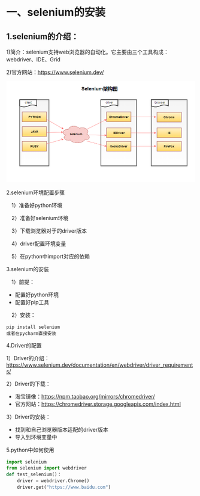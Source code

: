 # 一、selenium的安装
## 1.selenium的介绍：
1)简介：selenium支持web浏览器的自动化。它主要由三个工具构成：webdriver、IDE、Grid

2)官方网站：https://www.selenium.dev/

![selenium](https://github.com/tete1987/picture_resource/blob/master/selenium/selenium1.png)

2.selenium环境配置步骤

&emsp;1）准备好python环境

&emsp;2）准备好selenium环境

&emsp;3）下载浏览器对于的driver版本

&emsp;4）driver配置环境变量

&emsp;5）在python中import对应的依赖

3.selenium的安装

&emsp;1）前提：
- 配置好python环境
- 配置好pip工具

&emsp;2）安装：
```
pip install selenium
或者在pycharm直接安装
```
4.Driver的配置

1）Driver的介绍：https://www.selenium.dev/documentation/en/webdriver/driver_requirements/

2）Driver的下载：
- 淘宝镜像：https://npm.taobao.org/mirrors/chromedriver/
- 官方网站：https://chromedriver.storage.googleapis.com/index.html

3）Driver的安装：
- 找到和自己浏览器版本适配的driver版本
- 导入到环境变量中

5.python中如何使用
```python
import selenium
from selenium import webdriver
def test_selenium()：
    driver = webdriver.Chrome()
    driver.get("https://www.baidu.com")

```
